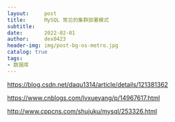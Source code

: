 ```yaml
---
layout:     post
title:      MySQL 常见的集群部署模式
subtitle:   
date:       2022-02-01
author:     dex0423
header-img: img/post-bg-os-metro.jpg
catalog: true
tags:
- 数据库
---
```




https://blog.csdn.net/daqu1314/article/details/121381362


https://www.cnblogs.com/lvxueyang/p/14967617.html


http://www.cppcns.com/shujuku/mysql/253326.html